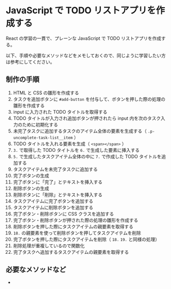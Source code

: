 # JavaScript で TODO リストアプリを作成する

React の学習の一貫で、プレーンな JavaScript で TODO リストアプリを作成する。

以下、手順や必要なメソッドなどをメモしておくので、同じように学習したい方は参考にしてください。

## 制作の手順

1. HTML と CSS の雛形を作成する
2. タスクを追加ボタンに `#add-button` を付与して、ボタンを押した際の処理の雛形を作成する
3. input に入力された TODO タイトルを取得する
4. TODO タイトルが入力され追加ボタンが押されたら input 内を次のタスク入力のために初期化する
5. 未完了タスクに追加するタスクのアイテム全体の要素を生成する（ `.p-uncomplete-task-list__item` ）
6. TODO タイトルを入れる要素を生成（ `<span></span>` ）
7. `3.` で取得した TODO タイトルを `6.` で生成した要素に挿入する
8. `5.` で生成したタスクアイテム全体の中に `7.` で作成した TODO タイトルを追加する
9. タスクアイテムを未完了タスクに追加する
10. 完了ボタンの生成
11. 完了ボタンに「完了」とテキストを挿入する
12. 削除ボタンの生成
13. 削除ボタンに「削除」とテキストを挿入する
14. タスクアイテムに完了ボタンを追加する
15. タスクアイテムに削除ボタンを追加する
16. 完了ボタン・削除ボタンに CSS クラスを追加する
17. 完了ボタン・削除ボタンが押された際の処理の雛形を作成する
18. 削除ボタンを押した際にタスクアイテムの親要素を取得する
19. `18.` の親要素を使って削除ボタンを押してタスクアイテムを削除
20. 完了ボタンを押した際にタスクアイテムを削除（ `18.` `19.` と同様の処理）
21. 削除処理が重複しているので関数化
22. 完了タスクへ追加するタスクアイテムの親要素を取得する

## 必要なメソッドなど

-
